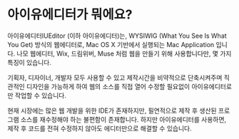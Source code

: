 # 아이유에디터가 뭐에요?
아이유에디터IUEditor (이하 아이유에디터)는, WYSIWIG (What You See Is What You Get) 방식의 웹에디터로, Mac OS X 기반에서 실행되는 Mac Application 입니다.
나모 웹에디터, Wix, 드림위버, Muse 처럼 웹을 만들기 위해 사용합니다만, 몇 가지 특징이 있습니다.
 
기획자, 디자이너, 개발자 모두 사용할 수 있고
제작시간을 비약적으로 단축시켜주며
직관적인 디자인을 가능하게 하여
웹의 소스를 직접 열어 수정할 필요없이 아이유에디터로만 작업할 수 있습니다.
 
 현재 시장에는 많은 웹 개발을 위한 IDE가 존재하지만, 필연적으로 제작 후 생산된 프로그램 소스를 재수정해야 하는 불편함이 존재합니다.
하지만 아이유에디터를 사용하면, 제작 후 코드를 전혀 수정하지 않아도 에디터만으로 해결할 수 있습니다. 
